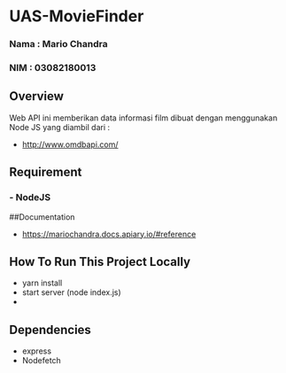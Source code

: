 # UAS-MovieFinder

### Nama : Mario Chandra
### NIM : 03082180013

## Overview
Web API ini memberikan data informasi film dibuat dengan menggunakan Node JS yang diambil dari :
- http://www.omdbapi.com/

## Requirement 
### - NodeJS
 
##Documentation
- https://mariochandra.docs.apiary.io/#reference


## How To Run This Project Locally 
- yarn install
- start server (node index.js)
- 

## Dependencies
- express
- Nodefetch
